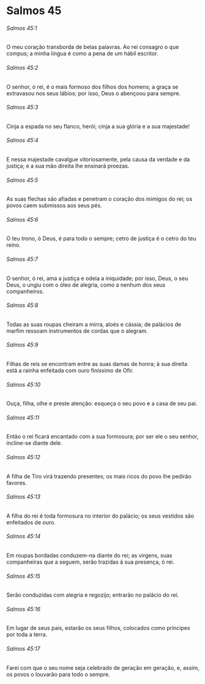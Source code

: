 # Salmos 45

###### Salmos 45:1

O meu coração transborda de belas palavras. Ao rei consagro o que compus; a minha língua é como a pena de um hábil escritor.

###### Salmos 45:2

O senhor, ó rei, é o mais formoso dos filhos dos homens; a graça se extravasou nos seus lábios; por isso, Deus o abençoou para sempre.

###### Salmos 45:3

Cinja a espada no seu flanco, herói; cinja a sua glória e a sua majestade!

###### Salmos 45:4

E nessa majestade cavalgue vitoriosamente, pela causa da verdade e da justiça; e a sua mão direita lhe ensinará proezas.

###### Salmos 45:5

As suas flechas são afiadas e penetram o coração dos inimigos do rei; os povos caem submissos aos seus pés.

###### Salmos 45:6

O teu trono, ó Deus, é para todo o sempre; cetro de justiça é o cetro do teu reino.

###### Salmos 45:7

O senhor, ó rei, ama a justiça e odeia a iniquidade; por isso, Deus, o seu Deus, o ungiu com o óleo de alegria, como a nenhum dos seus companheiros.

###### Salmos 45:8

Todas as suas roupas cheiram a mirra, aloés e cássia; de palácios de marfim ressoam instrumentos de cordas que o alegram.

###### Salmos 45:9

Filhas de reis se encontram entre as suas damas de honra; à sua direita está a rainha enfeitada com ouro finíssimo de Ofir.

###### Salmos 45:10

Ouça, filha, olhe e preste atenção: esqueça o seu povo e a casa de seu pai.

###### Salmos 45:11

Então o rei ficará encantado com a sua formosura; por ser ele o seu senhor, incline-se diante dele.

###### Salmos 45:12

A filha de Tiro virá trazendo presentes; os mais ricos do povo lhe pedirão favores.

###### Salmos 45:13

A filha do rei é toda formosura no interior do palácio; os seus vestidos são enfeitados de ouro.

###### Salmos 45:14

Em roupas bordadas conduzem-na diante do rei; as virgens, suas companheiras que a seguem, serão trazidas à sua presença, ó rei.

###### Salmos 45:15

Serão conduzidas com alegria e regozijo; entrarão no palácio do rei.

###### Salmos 45:16

Em lugar de seus pais, estarão os seus filhos, colocados como príncipes por toda a terra.

###### Salmos 45:17

Farei com que o seu nome seja celebrado de geração em geração, e, assim, os povos o louvarão para todo o sempre.

